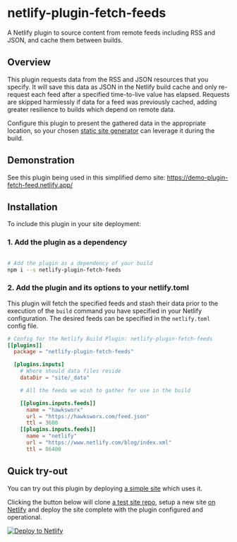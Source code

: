 # netlify-plugin-fetch-feeds

A Netlify plugin to source content from remote feeds including RSS and JSON, and cache them between builds.


## Overview

This plugin requests data from the RSS and JSON resources that you specify. It will save this data as JSON in the Netlify build cache and only re-request each feed after a specified time-to-live value has elapsed. Requests are skipped harmlessly if data for a feed was previously cached, adding greater resilience to builds which depend on remote data.

Configure this plugin to present the gathered data in the appropriate location, so your chosen [static site generator](https://www.netlify.com/blog/2020/04/14/what-is-a-static-site-generator-and-3-ways-to-find-the-best-one/?utm_source=github&utm_medium=whatisanssg-pnh&utm_campaign=devex) can leverage it during the build.


## Demonstration

See this plugin being used in this simplified demo site: https://demo-plugin-fetch-feed.netlify.app/


## Installation

To include this plugin in your site deployment:


### 1. Add the plugin as a dependency

```bash

# Add the plugin as a dependency of your build
npm i --s netlify-plugin-fetch-feeds

```


### 2. Add the plugin and its options to your netlify.toml

This plugin will fetch the specified feeds and stash their data prior to the execution of the `build` command you have specified in your Netlify configuration. The desired feeds can be specified in the `netlify.toml` config file.


```toml
# Config for the Netlify Build Plugin: netlify-plugin-fetch-feeds
[[plugins]]
  package = "netlify-plugin-fetch-feeds"

  [plugins.inputs]
    # Where should data files reside
    dataDir = "site/_data"

    # All the feeds we wish to gather for use in the build

    [[plugins.inputs.feeds]]
      name = "hawksworx"
      url = "https://hawksworx.com/feed.json"
      ttl = 3600
    [[plugins.inputs.feeds]]
      name = "netlify"
      url = "https://www.netlify.com/blog/index.xml"
      ttl = 86400
```



## Quick try-out

You can try out this plugin by deploying [a simple site](https://test-plugin-html-minifer.netlify.app/) which uses it.

Clicking the button below will clone [a test site repo](https://github.com/philhawksworth/demo-netlify-plugin-fetch-feed), setup a new site [on Netlify](https://netlify.com?utm_source=github&utm_medium=plugin-fetchfeeds-pnh&utm_campaign=devex) and deploy the site complete with the plugin configured and operational.

[![Deploy to Netlify](https://www.netlify.com/img/deploy/button.svg)](https://app.netlify.com/start/deploy?repository=https://github.com/philhawksworth/demo-netlify-plugin-fetch-feed)
